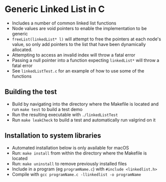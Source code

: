 # Generic Linked List in C

* Includes a number of common linked list functions
* Node values are void pointers to enable the implementation to be generic
* `freeList(linkedList* l)` will attempt to free the pointers at each node's value, so only add pointers to the list that have been dynamically allocated.
* Attempting to access an invalid index will throw a fatal error
* Passing a null pointer into a function expecting `linkedList*` will throw a fatal error
* See  `linkedListTest.c` for an example of how to use some of the functions

## Building the test

* Build by navigating into the directory where the Makefile is located and run `make test` to build a test demo
* Run the resulting executable with `./linkedListTest`
* Run `make leakCheck` to build a test and automatically run valgrind on it

## Installation to system libraries

* Automated installation below is only available for macOS
* Run: `make install` from within the directory where the Makefile is located
* Run: `make uninstall` to remove previously installed files
* Include in a program (eg `programName.c`) with `#include <linkedlist.h>`
* Compile with `gcc programName.c -llinkedlist -o programName`
